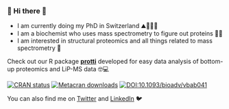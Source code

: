 ### 🍄 Hi there 🍄

* I am currently doing my PhD in Switzerland ⛰️🥾🧀🐄
* I am a biochemist who uses mass spectrometry to figure out proteins 🔬🧪
* I am interested in structural proteomics and all things related to mass spectrometry 🧬

Check out our R package [**protti**](https://jpquast.github.io/protti/) developed for easy data analysis of bottom-up proteomics and LiP-MS data 🤓💻 

[![CRAN
status](https://www.r-pkg.org/badges/version/protti)](https://CRAN.R-project.org/package=protti)
[![Metacran downloads](https://cranlogs.r-pkg.org/badges/grand-total/protti)](https://cran.r-project.org/package=protti)
[![DOI:10.1093/bioadv/vbab041](http://img.shields.io/badge/DOI-10.1093/bioadv/vbab041-5680C1.svg)](https://doi.org/10.1093/bioadv/vbab041)

You can also find me on [Twitter](https://twitter.com/dina_sch) and [LinkedIn](https://ch.linkedin.com/in/dina-schuster-35048b150) 🐦
